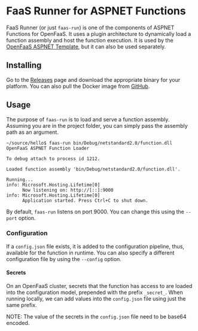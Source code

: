 # FaaS Runner for ASPNET Functions

FaaS Runner (or just `faas-run`) is one of the components of ASPNET Functions for OpenFaaS. It uses a plugin architecture to dynamically load a function assembly and host the function execution. It is used by the [OpenFaaS ASPNET Template](https://github.com/goncalo-oliveira/faas-aspnet-template), but it can also be used separately.

## Installing

Go to the [Releases](https://github.com/goncalo-oliveira/faas-run/releases) page and download the appropriate binary for your platform. You can also pull the Docker image from [GitHub](https://github.com/goncalo-oliveira/faas-run/packages/511219).

## Usage

The purpose of `faas-run` is to load and serve a function assembly. Assuming you are in the project folder, you can simply pass the assembly path as an argument.

```shell
~/source/hello$ faas-run bin/Debug/netstandard2.0/function.dll
OpenFaaS ASPNET Function Loader

To debug attach to process id 1212.

Loaded function assembly 'bin/Debug/netstandard2.0/function.dll'.

Running...
info: Microsoft.Hosting.Lifetime[0]
      Now listening on: http://[::]:9000
info: Microsoft.Hosting.Lifetime[0]
      Application started. Press Ctrl+C to shut down.
```

By default, `faas-run` listens on port 9000. You can change this using the `--port` option.

### Configuration

If a `config.json` file exists, it is added to the configuration pipeline, thus, available for the function in runtime. You can also specify a different configuration file by using the `--config` option.

#### Secrets

On an OpenFaaS cluster, secrets that the function has access to are loaded into the configuration model, prepended with the prefix `_secret_`. When running locally, we can add values into the `config.json` file using just the same prefix.

NOTE: The value of the secrets in the `config.json` file need to be base64 encoded.
